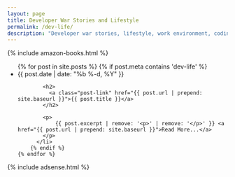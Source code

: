 ```yaml
---
layout: page
title: Developer War Stories and Lifestyle
permalink: /dev-life/
description: "Developer war stories, lifestyle, work environment, coding culture, and consultant tales."
---
```

{% include amazon-books.html %}

<div class="home">


  <ul class="post-list">
    {% for post in site.posts %}
		{% if post.meta contains 'dev-life' %}
		  <li>
			<span class="post-meta">{{ post.date | date: "%b %-d, %Y" }}</span>

			<h2>
			  <a class="post-link" href="{{ post.url | prepend: site.baseurl }}">{{ post.title }}</a>
			</h2>

			<p>
				{{ post.excerpt | remove: '<p>' | remove: '</p>' }} <a href="{{ post.url | prepend: site.baseurl }}">Read More...</a>
			</p>
		  </li>
		{% endif %}
    {% endfor %}
  </ul>
  
  
</div>

{% include adsense.html %}